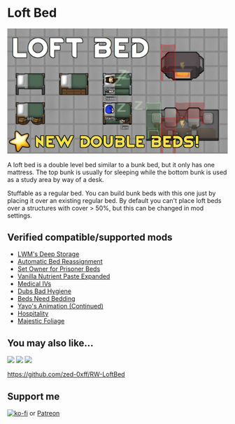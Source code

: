 # Loft Bed
[![Loft Bed](About/Preview.png)](https://steamcommunity.com/sharedfiles/filedetails/?id=2961708299)

A loft bed is a double level bed similar to a bunk bed, but it only has one mattress. The top bunk is usually for sleeping while the bottom bunk is used as a study area by way of a desk.

Stuffable as a regular bed.
You can build bunk beds with this one just by placing it over an existing regular bed.
By default you can't place loft beds over a structures with cover > 50%, but this can be changed in mod settings.

## Verified compatible/supported mods

- [LWM's Deep Storage](https://steamcommunity.com/sharedfiles/filedetails/?id=1617282896)
- [Automatic Bed Reassignment](https://steamcommunity.com/sharedfiles/filedetails/?id=2404555784)
- [Set Owner for Prisoner Beds](https://steamcommunity.com/sharedfiles/filedetails/?id=2053931388)
- [Vanilla Nutrient Paste Expanded](https://steamcommunity.com/sharedfiles/filedetails/?id=2920385763)
- [Medical IVs](https://steamcommunity.com/sharedfiles/filedetails/?id=1424438685)
- [Dubs Bad Hygiene](https://steamcommunity.com/sharedfiles/filedetails/?id=836308268)
- [Beds Need Bedding](https://steamcommunity.com/sharedfiles/filedetails/?id=2558522926)
- [Yayo's Animation (Continued)](https://steamcommunity.com/sharedfiles/filedetails/?id=2877292196)
- [Hospitality](https://steamcommunity.com/sharedfiles/filedetails/?id=753498552)
- [Majestic Foliage](https://steamcommunity.com/sharedfiles/filedetails/?id=2899647123)

## You may also like...

[![](https://steamuserimages-a.akamaihd.net/ugc/2031728856451641972/9639B0184A2D4EAE2A71E83450AD375D4392EF6F/?imw=268&imh=151&ima=fit&impolicy=Letterbox)](https://steamcommunity.com/sharedfiles/filedetails/?id=2965143667) [![](https://steamuserimages-a.akamaihd.net/ugc/2031730758739600069/9E719DE99C619EA2C369BD9C8CCF76A0D159889B/?imw=268&imh=151&ima=fit&impolicy=Letterbox)](https://steamcommunity.com/sharedfiles/filedetails/?id=2957616010) [![](https://steamuserimages-a.akamaihd.net/ugc/2030601882545722547/5C4C6F193DA4429BD79D2FA2632AD7B3E188D79E/?imw=268&imh=151&ima=fit&impolicy=Letterbox)](https://steamcommunity.com/sharedfiles/filedetails/?id=2960434569)

https://github.com/zed-0xff/RW-LoftBed

## Support me

[![ko-fi](https://i.imgur.com/Utx6OIH.png)](https://ko-fi.com/K3K81Z3W5) or [Patreon](https://www.patreon.com/zed_0xff)
